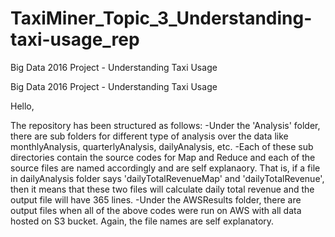 # TaxiMiner_Topic_3_Understanding-taxi-usage_rep
Big Data 2016 Project - Understanding Taxi Usage

Big Data 2016 Project - Understanding Taxi Usage

Hello,

The repository has been structured as follows:
  -Under the 'Analysis' folder, there are sub folders for different type of analysis over the data like monthlyAnalysis,    quarterlyAnalysis, dailyAnalysis, etc.
  -Each of these sub directories contain the source codes for Map and Reduce and each of the source files are named accordingly and are self explanaory. That is, if a file in dailyAnalysis folder says 'dailyTotalRevenueMap' and 'dailyTotalRevenue', then it means that these two files will calculate daily total revenue and the output file will have 365 lines.
  -Under the AWSResults folder, there are output files when all of the above codes were run on AWS with all data hosted on S3 bucket. Again, the file names are self explanatory.
